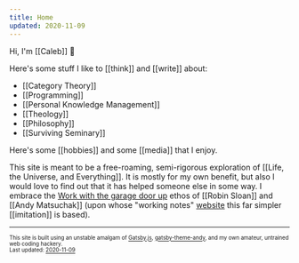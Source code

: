 ```yaml
---
title: Home
updated: 2020-11-09
---
```


Hi, I'm [[Caleb]] 👋

Here's some stuff I like to [[think]] and [[write]] about:

- [[Category Theory]]
- [[Programming]]
- [[Personal Knowledge Management]]
- [[Theology]]
- [[Philosophy]]
- [[Surviving Seminary]]

Here's some [[hobbies]] and some [[media]] that I enjoy.

This site is meant to be a free-roaming, semi-rigorous exploration of [[Life, the Universe, and Everything]]. It is mostly for my own benefit, but also I would love to find out that it has helped someone else in some way. I embrace the <a href="https://notes.andymatuschak.org/About_these_notes?stackedNotes=Work_with_the_garage_door_up" target="_blank">Work with the garage door up</a> ethos of [[Robin Sloan]] and [[Andy Matsuchak]] (upon whose "working notes" <a href="https://notes.andymatuschak.org/About_these_notes" target="_blank">website</a> this far simpler [[imitation]] is based).

---

<sub><sup>This site is built using an unstable amalgam of <a href="https://www.gatsbyjs.com/" target="_blank">Gatsby.js</a>, <a href="https://github.com/aravindballa/gatsby-theme-andy" target="_blank">gatsby-theme-andy</a>, and my own amateur, untrained web coding hackery. </sup></sub><br/>
<sub><sup>Last updated: <a href="https://github.com/CFiggers/calebsnotes" target="_blank">2020-11-09</a></sup></sub>

